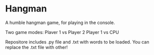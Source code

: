 # Hangman
A humble hangman game, for playing in the console. 

Two game modes:
Plaver 1 vs Player 2
Player 1 vs CPU

Repositore includes .py file and .txt with words to be loaded.
You can replace the .txt file with other!
